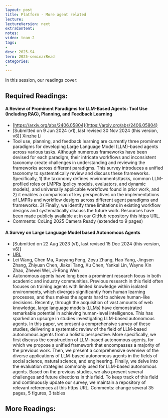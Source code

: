 ```yaml
---
layout: post
title: Platform - More agent related 
lecture: 
lectureVersion: next
extraContent: 
notes: 
video: team-2
tags:
- 
desc: 2025-S4
term: 2025-seminarRead
categories:
- 
---
```



In this session, our readings cover: 

## Required Readings: 


#### A Review of Prominent Paradigms for LLM-Based Agents: Tool Use (Including RAG), Planning, and Feedback Learning
+ [https://arxiv.org/abs/2406.05804](https://arxiv.org/abs/2406.05804)
+ [Submitted on 9 Jun 2024 (v1), last revised 30 Nov 2024 (this version, v6)] Xinzhe Li
+ Tool use, planning, and feedback learning are currently three prominent paradigms for developing Large Language Model (LLM)-based agents across various tasks. Although numerous frameworks have been devised for each paradigm, their intricate workflows and inconsistent taxonomy create challenges in understanding and reviewing the frameworks across different paradigms. This survey introduces a unified taxonomy to systematically review and discuss these frameworks. Specifically, 1) the taxonomy defines environments/tasks, common LLM-profiled roles or LMPRs (policy models, evaluators, and dynamic models), and universally applicable workflows found in prior work, and 2) it enables a comparison of key perspectives on the implementations of LMPRs and workflow designs across different agent paradigms and frameworks. 3) Finally, we identify three limitations in existing workflow designs and systematically discuss the future work. Resources have been made publicly available at in our GitHub repository this https URL.
+ Comments:	CoLing 2025 Camera Ready (extended to 9 pages)




#### A Survey on Large Language Model based Autonomous Agents
+ [Submitted on 22 Aug 2023 (v1), last revised 15 Dec 2024 (this version, v6)]
+ [URL](https://arxiv.org/abs/2308.11432)
+ Lei Wang, Chen Ma, Xueyang Feng, Zeyu Zhang, Hao Yang, Jingsen Zhang, Zhiyuan Chen, Jiakai Tang, Xu Chen, Yankai Lin, Wayne Xin Zhao, Zhewei Wei, Ji-Rong Wen
+ Autonomous agents have long been a prominent research focus in both academic and industry communities. Previous research in this field often focuses on training agents with limited knowledge within isolated environments, which diverges significantly from human learning processes, and thus makes the agents hard to achieve human-like decisions. Recently, through the acquisition of vast amounts of web knowledge, large language models (LLMs) have demonstrated remarkable potential in achieving human-level intelligence. This has sparked an upsurge in studies investigating LLM-based autonomous agents. In this paper, we present a comprehensive survey of these studies, delivering a systematic review of the field of LLM-based autonomous agents from a holistic perspective. More specifically, we first discuss the construction of LLM-based autonomous agents, for which we propose a unified framework that encompasses a majority of the previous work. Then, we present a comprehensive overview of the diverse applications of LLM-based autonomous agents in the fields of social science, natural science, and engineering. Finally, we delve into the evaluation strategies commonly used for LLM-based autonomous agents. Based on the previous studies, we also present several challenges and future directions in this field. To keep track of this field and continuously update our survey, we maintain a repository of relevant references at this https URL.
Comments:	change several 35 pages, 5 figures, 3 tables





## More Readings: 

